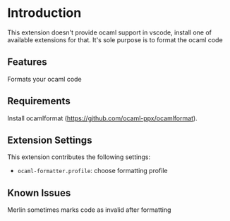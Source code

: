 # Introduction

This extension doesn't provide ocaml support in vscode, install one of available extensions for that. It's sole purpose is to format the ocaml code

## Features

Formats your ocaml code

## Requirements

Install ocamlformat (https://github.com/ocaml-ppx/ocamlformat).

## Extension Settings

This extension contributes the following settings:

* `ocaml-formatter.profile`: choose formatting profile

## Known Issues

Merlin sometimes marks code as invalid after formatting
